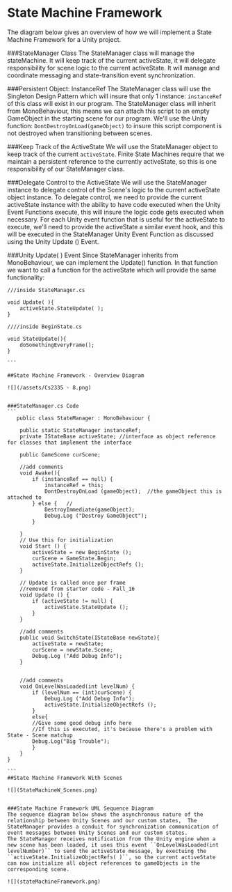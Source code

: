 # State Machine Framework

The diagram below gives an overview of how we will implement a State Machine Framework for a Unity project. 

###StateManager Class
The StateManager class will manage the stateMachine. It will keep track of the current activeState, it will delegate responsibility for scene logic to the current activeState. It will manage and coordinate messaging and state-transition event synchronization.

###Persistent Object: InstanceRef
The StateManager class will use the Singleton Design Pattern which will insure that only 1 instance: `instanceRef` of this class will exist in our program.  The StateManager class will inherit from MonoBehaviour, this means we can attach this script to an empty GameObject in the starting scene for our program. We'll use the Unity function: `DontDestroyOnLoad(gameObject)` to insure this script component is not destroyed when transitioning between scenes.  

###Keep Track of the ActiveState
We will use the StateManager object to keep track of the current `activeState`.  Finite State Machines require that we maintain a persistent reference to the currently activeState, so this is one responsibility of our StateManager class.

###Delegate Control to the ActiveState
We will use the StateManager instance to delegate control of the Scene's logic to the current activeState object instance.  To delegate control, we need to provide the current activeState instance with the ability to have code executed when the Unity Event Functions execute, this will insure the logic code gets executed when necessary.  For each Unity event function that is useful for the activeState to execute, we'll need to provide the activeState a similar event hook, and this will be executed in the StateManager Unity Event Function as discussed using the Unity Update () Event.

###Unity Update( ) Event
Since StateManager inherits from MonoBehaviour, we can implement the Update() function.  In that function we want to call a function for the activeState which will provide the same functionality:

````
///inside StateManager.cs

void Update( ){
    activeState.StateUpdate( );  
}

////inside BeginState.cs

void StateUpdate(){
    doSomethingEveryFrame();
}

```

##State Machine Framework - Overview Diagram

![](/assets/Cs2335 - 8.png)


###StateManager.cs Code
```
   public class StateManager : MonoBehaviour {

	public static StateManager instanceRef;
	private IStateBase activeState; //interface as object reference for classes that implement the interface

	public GameScene curScene;

	//add comments
	void Awake(){
		if (instanceRef == null) {
			instanceRef = this;
			DontDestroyOnLoad (gameObject);  //the gameObject this is attached to 
		} else {   //
			DestroyImmediate(gameObject);   
			Debug.Log ("Destroy GameObject");
		}

	}
	// Use this for initialization
	void Start () {
		activeState = new BeginState ();
		curScene = GameState.Begin;
		activeState.InitializeObjectRefs ();
	}

	// Update is called once per frame
    //removed from starter code - Fall_16
	void Update () {
		if (activeState != null) {
			activeState.StateUpdate ();
		}
	}

	//add comments
	public void SwitchState(IStateBase newState){
		activeState = newState;
		curScene = newState.Scene;
		Debug.Log ("Add Debug Info");
	}


	//add comments
	void OnLevelWasLoaded(int levelNum) {
		if (levelNum == (int)curScene) {
			Debug.Log ("Add Debug Info");
			activeState.InitializeObjectRefs ();
		}
        else{
        //Give some good debug info here 
        //If this is executed, it's because there's a problem with State - Scene matchup
        Debug.Log("Big Trouble");
        }
	}
}

```
##State Machine Framework With Scenes

![](StateMachineW_Scenes.png)


###State Machine Framework UML Sequence Diagram
The sequence diagram below shows the asynchronous nature of the relationship between Unity Scenes and our custom states,  The StateManager provides a conduit for synchronization communication of event messages between Unity Scenes and our custom states.  
The StateManager receives notification from the Unity engine when a new scene has been loaded, it uses this event ``OnLevelWasLoaded(int levelNumber)`` to send the activeState message, by exectuing the ``activeState.InitializeObjectRefs( )``, so the current activeState can now initialize all object references to gameObjects in the corresponding scene.

![](stateMachineFramework.png)

